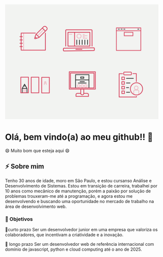 ![working](/assets/image_processing20200710-26549-q8ku6w.gif)

# Olá, bem vindo(a) ao meu github!! 👋

😄 Muito bom que esteja aqui 😄

## ⚡ Sobre mim

Tenho 30 anos de idade, moro em São Paulo, e estou cursanso Análise e Desenvolvimento de Sistemas. Estou em transição de carreira, trabalhei por 10 anos como mecânico de manutenção, porém a paixão por solução de problemas trouxeram-me até a programação, e agora estou me desenvolvendo e buscando uma oportunidade no mercado de trabalho na área de desenvolvimento web.

### 🔭 Objetivos

🌱curto prazo
Ser um desenvolvedor junior em uma empresa que valoriza os colaboradores, que incentivam a criatividade e a inovação.

 :gem: longo prazo
  Ser um desenvolvedor web de referência internacional com domínio de javascript, python e cloud computing até o ano de 2025.




